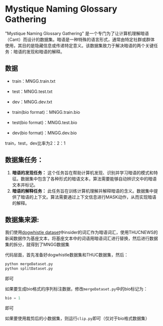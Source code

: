 # Mystique Naming Glossary Gathering

"Mystique Naming Glossary Gathering" 是一个专门为了让计算机理解暗语（Cant）而设计的数据集。暗语是一种特殊的语言形式，通常由特定社群或群体使用，其目的是隐藏信息或传递特定意义。该数据集致力于解决暗语的两个关键任务：暗语的发现和暗语的解释。

## 数据

- train：MNGG.train.txt
- test：MNGG.test.txt
- dev：MNGG.dev.txt


- train(bio format)：MNGG.train.bio
- test(bio format)：MNGG.test.bio
- dev(bio format)：MNGG.dev.bio

train，test，dev比率为2：2：1

## 数据集任务：

1. **暗语的发现任务：** 这个任务旨在帮助计算机发现、识别并学习暗语的模式和特征。数据集中包含了各种形式的暗语文本，算法需要能够自动辨识文中的暗语文本并标记。
2. **暗语的解释任务：** 此任务旨在训练计算机理解并解释暗语的含义。数据集中提供了暗语的上下文。算法需要通过上下文信息进行MASK动作，从而实现暗语的解释。

## 数据集来源:

我们使用[dogwhistle dataset](https://github.com/JetRunner/dogwhistle)中insider的词汇作为暗语词汇，使用THUCNEWS的新闻数据作为基座文本，将基座文本中的词语用暗语词汇进行替换，然后进行数据集的拆分，就得到了MNGG数据集

代码层面，首先准备好dogwhistle数据集和THUC数据集，然后：

```python
python mergeDataset.py
python splitDataset.py
```

即可


如果要生成bio格式的序列标注数据，修改``mergeDataset.py``中的bio标记为：

```python
bio = 1
```

即可

如果要使用裁剪后的小数据集，则运行``clip.py``即可（仅对于bio格式数据集）